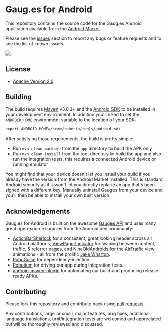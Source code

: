 # Gaug.es for Android

This repository contains the source code for the Gaug.es Android
application available from the [Android Market](https://market.android.com/details?id=com.github.mobile.gauges).

Please see the [issues](https://github.com/github/gauges-android/issues) section
to report any bugs or feature requests and to see the list of known issues.

![](http://f.cl.ly/items/0j2o2e2T1s2q1g0B250s/Gauges_AndroidMarket.png)

## License

* [Apache Version 2.0](http://www.apache.org/licenses/LICENSE-2.0.html)

## Building

The build requires [Maven](http://maven.apache.org/download.html)
v3.0.3+ and the [Android SDK](http://developer.android.com/sdk/index.html)
to be installed in your development environment. In addition you'll need to set
the `ANDROID_HOME` environment variable to the location of your SDK:

    export ANDROID_HOME=/home/roberto/tools/android-sdk

After satisfying those requirements, the build is pretty simple:

* Run `mvn clean package` from the `app` directory to build the APK only
* Run `mvn clean install` from the root directory to build the app and also run
  the integration tests, this requires a connected Android device or running
  emulator

You might find that your device doesn't let you install your build if you
already have the version from the Android Market installed.  This is standard
Android security as it it won't let you directly replace an app that's been
signed with a different key.  Manually uninstall Gauges from your device and
you'll then be able to install your own built version.

## Acknowledgements

Gaug.es for Android is built on the awesome [Gauges API](http://get.gaug.es/documentation/api/)
and uses many great open-source libraries from the Android dev community:

* [ActionBarSherlock](https://github.com/JakeWharton/ActionBarSherlock) for a
  consistent, great looking header across all Android platforms,
  [ViewPagerIndicator](https://github.com/JakeWharton/Android-ViewPagerIndicator)
  for swiping between content, traffic, & referrer pages, and
  [NineOldAndroids](https://github.com/JakeWharton/NineOldAndroids) for the
  AirTraffic view animations - all from the prolific
  [Jake Wharton](http://jakewharton.com/).
* [RoboGuice](http://code.google.com/p/roboguice/) for dependency-injection.
* [Robotium](http://code.google.com/p/robotium/)
  for driving our app during integration tests.
* [android-maven-plugin](https://github.com/jayway/maven-android-plugin)
  for automating our build and producing release-ready APKs.

## Contributing

Please fork this repository and contribute back using
[pull requests](https://github.com/github/gauges-android/pulls).

Any contributions, large or small, major features, bug fixes, additional
language translations, unit/integration tests are welcomed and appreciated
but will be thoroughly reviewed and discussed.
